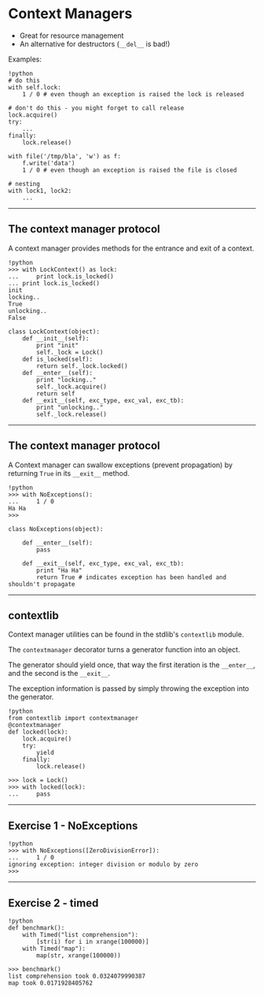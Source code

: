 # Context Managers

* Great for resource management
* An alternative for destructors (`__del__` is bad!)

Examples:

    !python
    # do this
	with self.lock:
		1 / 0 # even though an exception is raised the lock is released
	
    # don't do this - you might forget to call release
	lock.acquire()
	try:
		...
	finally:
		lock.release()
	
    with file('/tmp/bla', 'w') as f:
		f.write('data')
	    1 / 0 # even though an exception is raised the file is closed
	
	# nesting
	with lock1, lock2:
		...

---

## The context manager protocol

A context manager provides methods for the entrance and exit of a context.

	!python
	>>> with LockContext() as lock:
	... 	print lock.is_locked()
	... print lock.is_locked()
	init
	locking..
	True
	unlocking..
	False

	class LockContext(object):
	    def __init__(self):
			print "init"
			self._lock = Lock()
		def is_locked(self):
			return self._lock.locked()
		def __enter__(self):
			print "locking.."
			self._lock.acquire()
			return self
		def __exit__(self, exc_type, exc_val, exc_tb):
			print "unlocking.."
			self._lock.release()

---

## The context manager protocol

A Context manager can swallow exceptions (prevent propagation) by returning `True` in its `__exit__` method. 

	!python
	>>> with NoExceptions():
	...     1 / 0
	Ha Ha
	>>>

	class NoExceptions(object):
	
		def __enter__(self):
			pass
	
		def __exit__(self, exc_type, exc_val, exc_tb):
			print "Ha Ha"
			return True # indicates exception has been handled and shouldn't propagate

---

## contextlib

Context manager utilities can be found in the stdlib's `contextlib` module.

The `contextmanager` decorator turns a generator function into an object.

The generator should yield once, that way the first iteration is the `__enter__`, and the second is the `__exit__`.

The exception information is passed by simply throwing the exception into the generator.

	!python
	from contextlib import contextmanager
	@contextmanager
	def locked(lock):
		lock.acquire()
		try:
			yield
		finally:
			lock.release()
		
	>>> lock = Lock()
	>>> with locked(lock):
	...     pass

---

## Exercise 1 - NoExceptions

	!python
	>>> with NoExceptions([ZeroDivisionError]):
	...	    1 / 0
	ignoring exception: integer division or modulo by zero
	>>>
	
---

## Exercise 2 - timed

	!python
	def benchmark():
		with Timed("list comprehension"):
			[str(i) for i in xrange(100000)]
		with Timed("map"):
	        map(str, xrange(100000))
	
	>>> benchmark()
	list comprehension took 0.0324079990387
    map took 0.0171928405762
